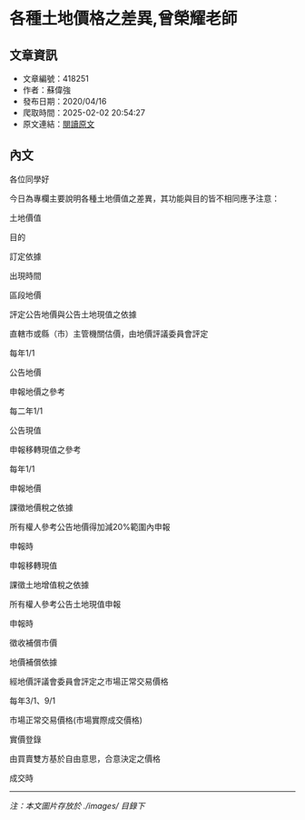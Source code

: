 # 各種土地價格之差異,曾榮耀老師

## 文章資訊
- 文章編號：418251
- 作者：蘇偉強
- 發布日期：2020/04/16
- 爬取時間：2025-02-02 20:54:27
- 原文連結：[閱讀原文](https://real-estate.get.com.tw/Columns/detail.aspx?no=418251)

## 內文
各位同學好

今日為專欄主要說明各種土地價值之差異，其功能與目的皆不相同應予注意：

土地價值

目的

訂定依據

出現時間

區段地價

評定公告地價與公告土地現值之依據

直轄市或縣（市）主管機關估價，由地價評議委員會評定

每年1/1

公告地價

申報地價之參考

每二年1/1

公告現值

申報移轉現值之參考

每年1/1

申報地價

課徵地價稅之依據

所有權人參考公告地價得加減20%範圍內申報

申報時

申報移轉現值

課徵土地增值稅之依據

所有權人參考公告土地現值申報

申報時

徵收補償市價

地價補償依據

經地價評議會委員會評定之市場正常交易價格

每年3/1、9/1

市場正常交易價格(市場實際成交價格)

實價登錄

由買賣雙方基於自由意思，合意決定之價格

成交時

---
*注：本文圖片存放於 ./images/ 目錄下*

